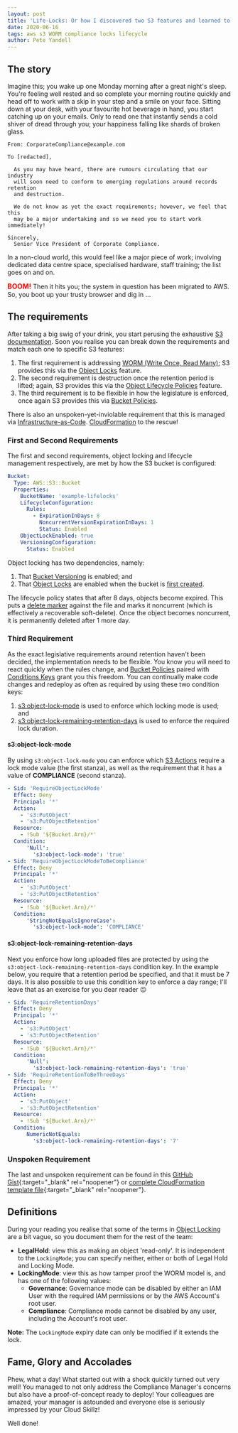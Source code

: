 ```yaml
---
layout: post
title: 'Life-Locks: Or how I discovered two S3 features and learned to love compliance'
date: 2020-06-16
tags: aws s3 WORM compliance locks lifecycle
author: Pete Yandell
---
```


<!--markdownlint-disable MD025 -->
## The story

Imagine this; you wake up one Monday morning after a great night's sleep. You're feeling well rested and so complete your morning routine quickly and head off to work with a skip in your step and a smile on your face. Sitting down at your desk, with your favourite hot beverage in hand, you start catching up on your emails. Only to read one that instantly sends a cold shiver of dread through you; your happiness falling like shards of broken glass.

```text
From: CorporateCompliance@example.com

To [redacted],

  As you may have heard, there are rumours circulating that our industry
  will soon need to conform to emerging regulations around records retention
  and destruction.

  We do not know as yet the exact requirements; however, we feel that this
  may be a major undertaking and so we need you to start work immediately!

Sincerely,
  Senior Vice President of Corporate Compliance.
```

In a non-cloud world, this would feel like a major piece of work; involving dedicated data centre space, specialised hardware, staff training; the list goes on and on.

<!-- markdownlint-disable MD033 -->
<span style='color:red; font-size: 1.1em;'>**BOOM!**</span> Then it hits you; the system in question has been migrated to AWS. So, you boot up your trusty browser and dig in ...

## The requirements

After taking a big swig of your drink, you start perusing the exhaustive [S3 documentation](https://docs.aws.amazon.com/AmazonS3/latest/dev/Welcome.html). Soon you realise you can break down the requirements and match each one to specific S3 features:

1. The first requirement is addressing [WORM (Write Once, Read Many)](https://en.wikipedia.org/wiki/Write_once_read_many); S3 provides this via the [Object Locks](https://docs.aws.amazon.com/AmazonS3/latest/dev/object-lock.html) feature.
2. The second requirement is destruction once the retention period is lifted; again, S3 provides this via the [Object Lifecycle Policies](https://docs.aws.amazon.com/AmazonS3/latest/dev/object-lifecycle-mgmt.html) feature.
3. The third requirement is to be flexible in how the legislature is enforced, once again S3 provides this via [Bucket Policies](https://docs.aws.amazon.com/AmazonS3/latest/dev/access-policy-language-overview.html).

There is also an unspoken-yet-inviolable requirement that this is managed via [Infrastructure-as-Code](https://en.wikipedia.org/wiki/Infrastructure_as_code). [CloudFormation](https://aws.amazon.com/cloudformation/) to the rescue!

### First and Second Requirements

The first and second requirements, object locking and lifecycle management respectively, are met by how the S3 bucket is configured:

```yaml
Bucket:
  Type: AWS::S3::Bucket
  Properties:
    BucketName: 'example-lifelocks'
    LifecycleConfiguration:
      Rules:
        - ExpirationInDays: 8
          NoncurrentVersionExpirationInDays: 1
          Status: Enabled
    ObjectLockEnabled: true
    VersioningConfiguration:
      Status: Enabled
```

Object locking has two dependencies, namely:

1. That [Bucket Versioning](https://docs.aws.amazon.com/AmazonS3/latest/dev/ObjectVersioning.html) is enabled; and
2. That [Object Locks](https://docs.aws.amazon.com/AmazonS3/latest/dev/object-lock.html) are enabled when the bucket is [first created](https://docs.aws.amazon.com/AmazonS3/latest/dev/object-lock-overview.html#object-lock-bucket-config).

The lifecycle policy states that after 8 days, objects become expired. This puts a [delete marker](https://docs.aws.amazon.com/AmazonS3/latest/dev/DeleteMarker.html) against the file and marks it noncurrent (which is effectively a recoverable soft-delete). Once the object becomes noncurrent, it is permanently deleted after 1 more day.

### Third Requirement

As the exact legislative requirements around retention haven't been decided, the implementation needs to be flexible. You know you will need to react quickly when the rules change, and [Bucket Policies](https://docs.aws.amazon.com/AmazonS3/latest/dev/access-policy-language-overview.html) paired with [Conditions Keys](https://docs.aws.amazon.com/IAM/latest/UserGuide/reference_policies_elements_condition.html) grant you this freedom. You can continually make code changes and redeploy as often as required by using these two condition keys:

1. [s3:object-lock-mode](https://docs.aws.amazon.com/AmazonS3/latest/dev/list_amazons3.html#amazons3-policy-keys) is used to enforce which locking mode is used; and
2. [s3:object-lock-remaining-retention-days](https://docs.aws.amazon.com/AmazonS3/latest/dev/list_amazons3.html#amazons3-policy-keys) is used to enforce the required lock duration.

#### s3:object-lock-mode

By using `s3:object-lock-mode` you can enforce which [S3 Actions](https://docs.aws.amazon.com/IAM/latest/UserGuide/list_amazons3.html#amazons3-actions-as-permissions) require a lock mode value (the first stanza), as well as the requirement that it has a value of **COMPLIANCE** (second stanza).

```yaml
- Sid: 'RequireObjectLockMode'
  Effect: Deny
  Principal: '*'
  Action:
    - 's3:PutObject'
    - 's3:PutObjectRetention'
  Resource:
    - !Sub '${Bucket.Arn}/*'
  Condition:
      'Null':
        's3:object-lock-mode': 'true'
- Sid: 'RequireObjectLockModeToBeCompliance'
  Effect: Deny
  Principal: '*'
  Action:
    - 's3:PutObject'
    - 's3:PutObjectRetention'
  Resource:
    - !Sub '${Bucket.Arn}/*'
  Condition:
      'StringNotEqualsIgnoreCase':
        's3:object-lock-mode': 'COMPLIANCE'
```

#### s3:object-lock-remaining-retention-days

Next you enforce how long uploaded files are protected by using the `s3:object-lock-remaining-retention-days` condition key. In the example below, you require that a retention period be specified, and that it must be 7 days. It is also possible to use this condition key to enforce a day range; I'll leave that as an exercise for you dear reader :wink:

```yaml
- Sid: 'RequireRetentionDays'
  Effect: Deny
  Principal: '*'
  Action:
    - 's3:PutObject'
    - 's3:PutObjectRetention'
  Resource:
    - !Sub '${Bucket.Arn}/*'
  Condition:
      'Null':
        's3:object-lock-remaining-retention-days': 'true'
- Sid: 'RequireRetentionToBeThreeDays'
  Effect: Deny
  Principal: '*'
  Action:
    - 's3:PutObject'
    - 's3:PutObjectRetention'
  Resource:
    - !Sub '${Bucket.Arn}/*'
  Condition:
      NumericNotEquals:
        's3:object-lock-remaining-retention-days': '7'
```

### Unspoken Requirement

The last and unspoken requirement can be found in this [GitHub Gist](https://gist.github.com/mechanicalpete/10b8aa6a48ece0ea457724bbf9e52a8f){:target="_blank" rel="noopener"} or [complete CloudFormation template file](/assets/2020-06-03-life-locks-example-template.yml){:target="_blank" rel="noopener"}.

## Definitions

During your reading you realise that some of the terms in [Object Locking](https://docs.aws.amazon.com/AmazonS3/latest/dev/object-lock.html) are a bit vague, so you document them for the rest of the team:

* **LegalHold**: view this as making an object 'read-only'. It is independent to the `LockingMode`; you can specify neither, either or both of Legal Hold and Locking Mode.
* **LockingMode**: view this as how tamper proof the WORM model is, and has one of the following values:
  * **Governance**: Governance mode can be disabled by either an IAM User with the required IAM permissions or by the AWS Account's root user.
  * **Compliance**: Compliance mode cannot be disabled by any user, including the Account's root user.

**Note:** The `LockingMode` expiry date can only be modified if it extends the lock.

## Fame, Glory and Accolades

Phew, what a day! What started out with a shock quickly turned out very well! You managed to not only address the Compliance Manager's concerns but also have a proof-of-concept ready to deploy! Your colleagues are amazed, your manager is astounded and everyone else is seriously impressed by your Cloud Skillz!

Well done!

